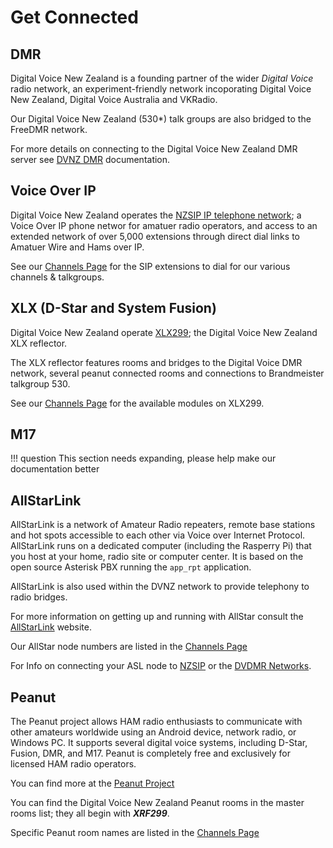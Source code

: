 # Get Connected

## DMR

Digital Voice New Zealand is a founding partner of the wider *Digital Voice* radio network, an experiment-friendly network incoporating Digital Voice New Zealand, Digital Voice Australia and VKRadio.

Our Digital Voice New Zealand (530\*) talk groups are also bridged to the FreeDMR network.

For more details on connecting to the Digital Voice New Zealand DMR server see [DVNZ DMR](dvdmr/index.md) documentation.

## Voice Over IP

Digital Voice New Zealand operates the [NZSIP IP telephone network](nzsip/index.md);  a Voice Over IP phone networ for amatuer radio operators, and access to an extended network of over 5,000 extensions through direct dial links to Amatuer Wire and Hams over IP.

See our [Channels Page](channels.md) for the SIP extensions to dial for our various channels &amp; talkgroups.


## XLX (D-Star and System Fusion)

Digital Voice New Zealand operate [XLX299](xlx/index.md); the Digital Voice New Zealand XLX reflector.

The XLX reflector features rooms and bridges to the Digital Voice DMR network, several peanut connected rooms and connections to Brandmeister talkgroup 530.

See our [Channels Page](channels.md) for the available modules on XLX299.


## M17 

!!! question
    This section needs expanding, please help make our documentation better



## AllStarLink

AllStarLink is a network of Amateur Radio repeaters, remote base stations and hot spots accessible to each other via Voice over Internet Protocol. AllStarLink runs on a dedicated computer (including the Rasperry Pi) that you host at your home, radio site or computer center. It is based on the open source Asterisk PBX running the `app_rpt` application.

AllStarLink is also used within the DVNZ network to provide telephony to radio bridges.

For more information on getting up and running with AllStar consult the [AllStarLink](https://www.allstarlink.org/) website.

Our AllStar node numbers are listed in the [Channels Page](channels.md)

For Info on connecting your ASL node to [NZSIP](nzsip/index.md) or the [DVDMR Networks](dvdmr/index.md).

## Peanut

The Peanut project allows HAM radio enthusiasts to communicate with other amateurs worldwide using an Android device, network radio, or Windows PC. It supports several digital voice systems, including D-Star, Fusion, DMR, and M17. Peanut is completely free and exclusively for licensed HAM radio operators.

You can find more at the [Peanut Project](https://peanut.pa7lim.nl)

You can find the Digital Voice New Zealand Peanut rooms in the master rooms list; they all begin with ***XRF299***.

Specific Peanut room names are listed in the [Channels Page](channels.md)

